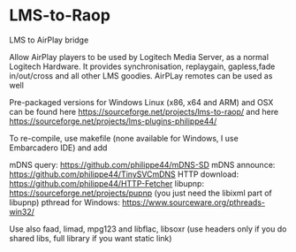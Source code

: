 # LMS-to-Raop
LMS to AirPlay bridge

Allow AirPlay players to be used by Logitech Media Server, as a normal Logitech 
Hardware. It provides synchronisation, replaygain, gapless,fade in/out/cross and 
all other LMS goodies. AirPLay remotes can be used as well

Pre-packaged versions for Windows Linux (x86, x64 and ARM) and OSX can be found 
here https://sourceforge.net/projects/lms-to-raop/ and 
here https://sourceforge.net/projects/lms-plugins-philippe44/

To re-compile, use makefile (none available for Windows, I use Embarcadero IDE) and add

mDNS query: https://github.com/philippe44/mDNS-SD
mDNS announce: https://github.com/philippe44/TinySVCmDNS
HTTP download: https://github.com/philippe44/HTTP-Fetcher
libupnp: https://sourceforge.net/projects/pupnp (you just need the libixml part of libupnp)
pthread for Windows: https://www.sourceware.org/pthreads-win32/

Use also faad, limad, mpg123 and libflac, libsoxr (use headers only if you do shared libs, 
full library if you want static link)
